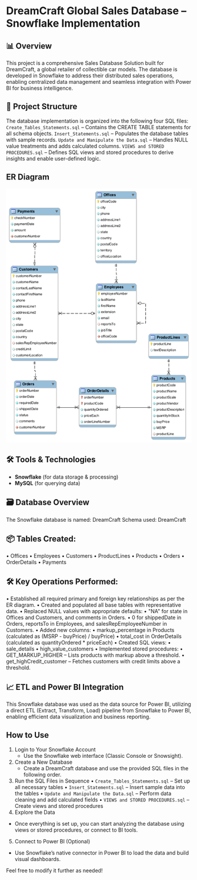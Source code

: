 # DreamCraft Global Sales Database – Snowflake Implementation

## 📊 Overview  
This project is a comprehensive Sales Database Solution built for DreamCraft, a global retailer of collectible car models. 
The database is developed in Snowflake to address their distributed sales operations, enabling centralized data management 
and seamless integration with Power BI for business intelligence.

## 📁 Project Structure  
The database implementation is organized into the following four SQL files:
`Create_Tables_Statements.sql` – Contains the CREATE TABLE statements for all schema objects.
`Insert_Statements.sql` – Populates the database tables with sample records.
`Update and Manipulate the Data.sql` – Handles NULL value treatments and adds calculated columns.
`VIEWS and STORED PROCEDURES.sql` – Defines SQL views and stored procedures to derive insights and enable user-defined logic.


## ER Diagram
![screenshot](https://github.com/sumanthsadala/DreamCraft-Global-Sales-Database-Snowflake-Implementation/blob/119b2b7fa859765e792072fff037471748f8c1fc/Er-diagram.png)

## 🛠️ Tools & Technologies  
- **Snowflake** (for data storage & processing)  
- **MySQL** (for querying data) 
 
## 🗃️ Database Overview
The Snowflake database is named: DreamCraft
Schema used: DreamCraft

## 📦 Tables Created:
• Offices
• Employees
• Customers
• ProductLines
• Products
• Orders
• OrderDetails
• Payments

## 🛠️ Key Operations Performed:
• Established all required primary and foreign key relationships as per the ER diagram.
• Created and populated all base tables with representative data.
• Replaced NULL values with appropriate defaults:
  • "NA" for state in Offices and Customers, and comments in Orders.
  •  0 for shippedDate in Orders, reportsTo in Employees, and salesRepEmployeeNumber in Customers.
• Added new columns:
• markup_percentage in Products (calculated as (MSRP - buyPrice) / buyPrice)
• total_cost in OrderDetails (calculated as quantityOrdered * priceEach)
• Created SQL views:
  • sale_details
  • high_value_customers
• Implemented stored procedures:
  • GET_MARKUP_HIGHER – Lists products with markup above a threshold.
  • get_highCredit_customer – Fetches customers with credit limits above a threshold.

## 📈 ETL and Power BI Integration
This Snowflake database was used as the data source for Power BI, utilizing a direct ETL (Extract, Transform, Load) 
pipeline from Snowflake to Power BI, enabling efficient data visualization and business reporting.


## How to Use
1. Login to Your Snowflake Account
   - Use the Snowflake web interface (Classic Console or Snowsight).
2. Create a New Database
   - Create a DreamCraft database and use the provided SQL files in the following order.
3. Run the SQL Files in Sequence
 • `Create_Tables_Statements.sql` – Set up all necessary tables
 • `Insert_Statements.sql` – Insert sample data into the tables
 • `Update and Manipulate the Data.sql` – Perform data cleaning and add calculated fields
 • `VIEWS and STORED PROCEDURES.sql` – Create views and stored procedures
4. Explore the Data
  - Once everything is set up, you can start analyzing the database using views or stored procedures, or connect to BI tools.
5. Connect to Power BI (Optional)
  - Use Snowflake’s native connector in Power BI to load the data and build visual dashboards.


Feel free to modify it further as needed!
